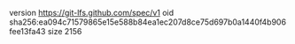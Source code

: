 version https://git-lfs.github.com/spec/v1
oid sha256:ea094c71579865e15e588b84ea1ec207d8ce75d697b0a1440f4b906fee13fa43
size 2156
